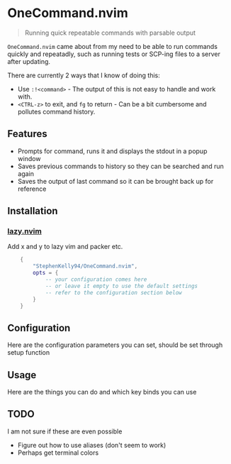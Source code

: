 # OneCommand.nvim
> Running quick repeatable commands with parsable output

`OneCommand.nvim` came about from my need to be able to run commands quickly
and repeatadly, such as running tests or SCP-ing files to a server after updating.

There are currently 2 ways that I know of doing this:
* Use `:!<command>` - The output of this is not easy to handle and work with.
* `<CTRL-z>` to exit, and `fg` to return - Can be a bit cumbersome and pollutes
command history.

## Features
* Prompts for command, runs it and displays the stdout in a popup window
* Saves previous commands to history so they can be searched and run again
* Saves the output of last command so it can be brought back up for reference

<!-- TODO: Add some gif/video of use -->

## Installation

### [lazy.nvim](https://github.com/folke/lazy.nvim)
Add x and y to lazy vim and packer etc.
```lua
    {
        "StephenKelly94/OneCommand.nvim",
        opts = {
            -- your configuration comes here
            -- or leave it empty to use the default settings
            -- refer to the configuration section below
        }
    }
```

## Configuration
Here are the configuration parameters you can set, should be set through setup
function

## Usage
Here are the things you can do and which key binds you can use

## TODO
I am not sure if these are even possible
- Figure out how to use aliases (don't seem to work)
- Perhaps get terminal colors

